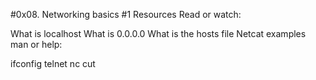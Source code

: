 #0x08. Networking basics #1
Resources
Read or watch:

What is localhost
What is 0.0.0.0
What is the hosts file
Netcat examples
man or help:

ifconfig
telnet
nc
cut
